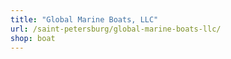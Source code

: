 ```yaml
---
title: "Global Marine Boats, LLC"
url: /saint-petersburg/global-marine-boats-llc/
shop: boat
---
```

